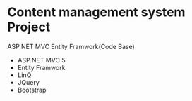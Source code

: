# Content management system Project
ASP.NET MVC Entity Framwork(Code Base)

* ASP.NET MVC 5
* Entity Framwork
* LinQ
* JQuery
* Bootstrap
